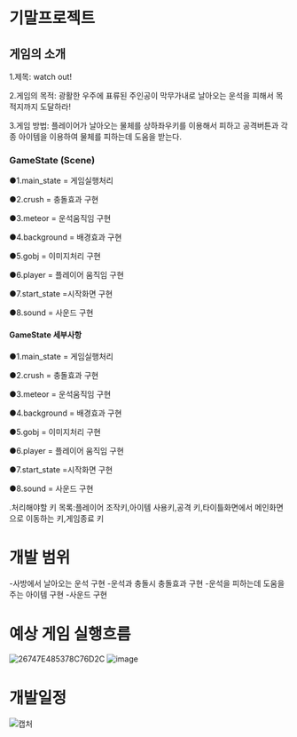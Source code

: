 # 기말프로젝트

## 게임의 소개
1.제목: watch out!


2.게임의 목적: 광활한 우주에 표류된 주인공이 막무가내로 날아오는 운석을 피해서 목적지까지 도달하라!


3.게임 방법: 플레이어가 날아오는 물체를 상하좌우키를 이용해서 피하고 공격버튼과 각종 아이템을 이용하여 물체를 피하는데 도움을 받는다.


### GameState (Scene)
 ●1.main_state = 게임실행처리

 ●2.crush = 충돌효과 구현

 ●3.meteor = 운석움직임 구현

 ●4.background = 배경효과 구현
 
 ●5.gobj = 이미지처리 구현
 
 ●6.player = 플레이어 움직임 구현 
 
 ●7.start_state =시작화면 구현
 
 ●8.sound = 사운드 구현

#### GameState 세부사항
 ●1.main_state = 게임실행처리

 ●2.crush = 충돌효과 구현

 ●3.meteor = 운석움직임 구현

 ●4.background = 배경효과 구현

 ●5.gobj = 이미지처리 구현

 ●6.player = 플레이어 움직임 구현 

 ●7.start_state =시작화면 구현

 ●8.sound = 사운드 구현


.처리해야할 키 목록:플레이어 조작키,아이템 사용키,공격 키,타이틀화면에서 메인화면으로 이동하는 키,게임종료 키

 # 개발 범위
  -사방에서 날아오는 운석 구현
  -운석과 충돌시 충돌효과 구현
  -운석을 피하는데 도움을 주는 아이템 구현
  -사운드 구현
 
 # 예상 게임 실행흐름
 
![26747E485378C76D2C](https://user-images.githubusercontent.com/63137718/99144814-5ce9f900-26ac-11eb-8537-7a58a17ddbaf.png)
 ![image](https://user-images.githubusercontent.com/63137718/95847849-3290dd00-0d88-11eb-88a8-d71f4c9a77e3.png)
 
 # 개발일정

![캡처](https://user-images.githubusercontent.com/63137718/97064983-222cfd80-15e5-11eb-8dd5-d49330c85b58.PNG)
